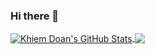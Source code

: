 ### Hi there 👋

<!--
**khiemdoan/khiemdoan** is a ✨ _special_ ✨ repository because its `README.md` (this file) appears on your GitHub profile.

Here are some ideas to get you started:

- 🔭 I’m currently working on ...
- 🌱 I’m currently learning ...
- 👯 I’m looking to collaborate on ...
- 🤔 I’m looking for help with ...
- 💬 Ask me about ...
- 📫 How to reach me: ...
- 😄 Pronouns: ...
- ⚡ Fun fact: ...
-->

<a href="https://github.com/khiemdoan">
  <img align="center" src="https://github-readme-stats.vercel.app/api?username=khiemdoan&show_icons=true&count_private=true&theme=dracula&line_height=40" alt="Khiem Doan's GitHub Stats" />
</a>

<a href="https://github.com/khiemdoan">
  <img align="center" src="https://github-readme-stats.vercel.app/api/top-langs/?username=khiemdoan&theme=dracula&line_height=35" />
</a>
